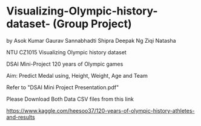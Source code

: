 # Visualizing-Olympic-history-dataset- (Group Project)

by
Asok Kumar Gaurav
Sannabhadti Shipra Deepak
Ng Ziqi Natasha

NTU CZ1015 Visualizing Olympic history dataset 

DSAI Mini-Project 120 years of Olympic games

Aim: Predict Medal using, Height, Weight, Age and Team

Refer to "DSAI Mini Project Presentation.pdf"

Please Download Both Data CSV files from this link 

https://www.kaggle.com/heesoo37/120-years-of-olympic-history-athletes-and-results
